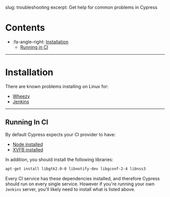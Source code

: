 slug: troubleshooting
excerpt: Get help for common problems in Cypress

# Contents

- :fa-angle-right: [Installation](#section-installation)
  - [Running in CI](#section-running-in-ci)

***

# Installation

There are known problems installing on Linux for:

- [Wheezy](https://github.com/cypress-io/cypress/issues/87)
- [Jenkins](https://github.com/cypress-io/cypress-cli/issues/2)

***

## Running In CI

By default Cypress expects your CI provider to have:

- [Node installed](https://github.com/creationix/nvm)
- [XVFB installed](https://csshyamsundar.wordpress.com/2011/07/07/installing-xvfb-on-ubuntu/)

In addition, you should install the following libraries:

```bash
apt-get install libgtk2.0-0 libnotify-dev libgconf-2-4 libnss3
```

Every CI service has these dependencies installed, and therefore Cypress should run on every single service. However if you're running your own `Jenkins` server, you'll likely need to install what is listed above.
